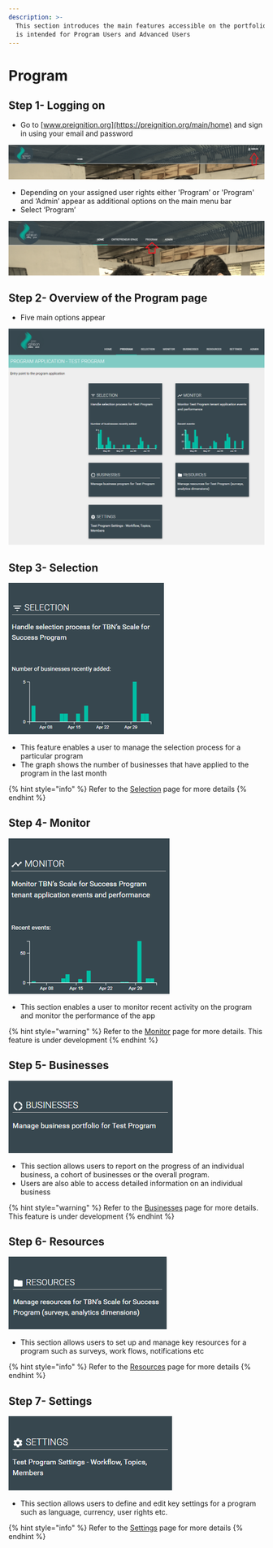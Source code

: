 ```yaml
---
description: >-
  This section introduces the main features accessible on the portfolio page. It
  is intended for Program Users and Advanced Users
---
```


# Program

## Step 1- Logging on

* Go to [www.preignition.org](https://preignition.org/main/home) and sign in using your email and password

![Arrow shows where to sign in](../../.gitbook/assets/image-10.png)

* Depending on your assigned user rights either 'Program’ or 'Program' and ‘Admin’ appear as additional options on the main menu bar
* Select ‘Program’

![](../../.gitbook/assets/image%20%28118%29.png)

## Step 2- Overview of the Program page

* Five main options appear 

![](../../.gitbook/assets/image%20%28109%29.png)

## Step 3- Selection

![Entry point for managing the selection process](../../.gitbook/assets/image-35.png)

* This feature enables a user to manage the selection process for a particular program
* The graph shows the number of businesses that have applied to the program in the last month

{% hint style="info" %}
Refer to the [Selection](https://program-user-docs.preignition.org/~/edit/drafts/-LFMZVONed2CdhnKStAa/users-program-and-advanced/portfolio/selection) page for more details
{% endhint %}

## Step 4- Monitor

![Entry point for monitoring activity on the program](../../.gitbook/assets/image-48.png)

* This section enables a user to monitor recent activity on the program and monitor the performance of the app

{% hint style="warning" %}
Refer to the [Monitor](https://program-user-docs.preignition.org/~/edit/drafts/-LFMZVONed2CdhnKStAa/users-program-and-advanced/portfolio/monitor) page for more details. This feature is under development
{% endhint %}

## Step 5- Businesses

![Entry point for reporting](../../.gitbook/assets/image-23.png)

* This section allows users to report on the progress of an individual business, a cohort of businesses or the overall program.
* Users are also able to access detailed information on an individual business

{% hint style="warning" %}
Refer to the [Businesses](https://program-user-docs.preignition.org/~/edit/drafts/-LFMdC8NivIZ5vp84-LV/users-program-and-advanced/portfolio/businesses) page for more details. This feature is under development
{% endhint %}

## Step 6- Resources

![Entry point for managing program resources](../../.gitbook/assets/image-32.png)

* This section allows users to set up and manage key resources for a program such as surveys, work flows, notifications etc

{% hint style="info" %}
Refer to the [Resources](https://program-user-docs.preignition.org/~/edit/drafts/-LFMeIfFL4VZClDZDQQE/users-program-and-advanced/portfolio/resources) page for more details
{% endhint %}

## Step 7- Settings

![Entry point for managing a program&apos;s settings](../../.gitbook/assets/image-44.png)

* This section allows users to define and edit key settings for a program such as language, currency, user rights etc.

{% hint style="info" %}
Refer to the [Settings](https://program-user-docs.preignition.org/~/edit/drafts/-LFMdc07T0abKnScvt2c/users-program-and-advanced/portfolio/settings) page for more details
{% endhint %}



